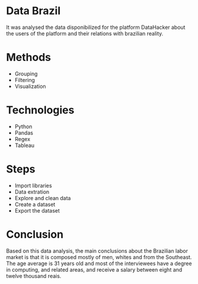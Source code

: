 # Data Brazil

  It was analysed the data disponibilized for the platform DataHacker about the users of the platform and their relations with brazilian reality.
  
# Methods
  - Grouping
  - Filtering
  - Visualization
  
# Technologies 
  - Python
  - Pandas
  - Regex
  - Tableau

# Steps
  - Import libraries
  - Data extration
  - Explore and clean data
  - Create a dataset
  - Export the dataset

# Conclusion
  Based on this data analysis, the main conclusions about the Brazilian labor market is that it is composed mostly of men, whites and from the Southeast. The age average is 31 years old and most of the interviewees have a degree in computing, and related areas, and receive a salary between eight and twelve thousand reais.
  

  

